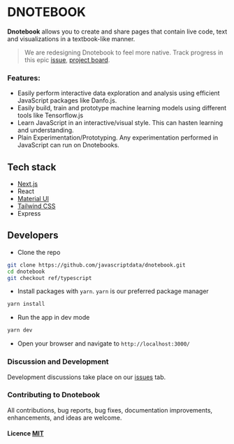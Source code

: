 
# DNOTEBOOK
**Dnotebook** allows you to create and share pages that contain live code, text and visualizations in a textbook-like manner.


> We are redesigning Dnotebook to feel more native. Track progress in this epic [issue](https://github.com/javascriptdata/dnotebook/issues/10), [project board](https://github.com/javascriptdata/dnotebook/projects/1).

### Features:
- Easily perform interactive data exploration and analysis using efficient JavaScript packages like Danfo.js.
- Easily build, train and prototype machine learning models using different tools like Tensorflow.js
- Learn JavaScript in an interactive/visual style. This can hasten learning and understanding.
- Plain Experimentation/Prototyping. Any experimentation performed in JavaScript can run on Dnotebooks.
## Tech stack
* [Next.js](https://nextjs.org/)
* React
* [Material UI](https://mui.com/)
* [Tailwind CSS](https://tailwindcss.com/)
* Express 

## Developers

* Clone the repo
```sh
git clone https://github.com/javascriptdata/dnotebook.git
cd dnotebook
git checkout ref/typescript
```

* Install packages with `yarn`. `yarn` is our preferred package manager

```sh
yarn install
```
* Run the app in dev mode

```sh
yarn dev
```

* Open your browser and navigate to `http://localhost:3000/`


### Discussion and Development
Development discussions take place on our [issues](https://github.com/javascriptdata/dnotebook/issues/10) tab. 

### Contributing to Dnotebook
All contributions, bug reports, bug fixes, documentation improvements, enhancements, and ideas are welcome.

#### Licence [MIT](https://github.com/opensource9ja/dnotebook/blob/master/LICENCE)


